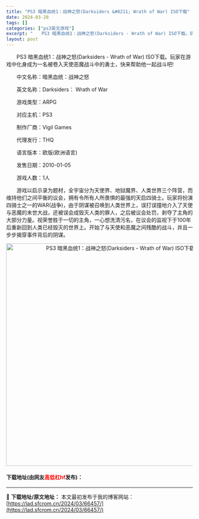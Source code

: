 ```yaml
---
title: "PS3 暗黑血统1：战神之怒(Darksiders &#8211; Wrath of War) ISO下载"
date: 2024-03-28
tags: []
categories: ["ps3英文游戏"]
excerpt: "　　PS3 暗黑血统1：战神之怒(Darksiders - Wrath of War) ISO下载。玩家在游戏中化身成为一名被卷入天使恶魔战斗中的勇士，快来帮助他一起战斗吧! 　　中文名称：暗黑血统：战神之怒 　　英文名称：Darksiders： Wrath of War 　　游戏类型：ARPG 　&hellip;"
layout: post
---
```


 <p>　　PS3 暗黑血统1：战神之怒(Darksiders - Wrath of War) ISO下载。玩家在游戏中化身成为一名被卷入天使恶魔战斗中的勇士，快来帮助他一起战斗吧!</p> <p>　　中文名称：暗黑血统：战神之怒</p> <p>　　英文名称：Darksiders： Wrath of War</p> <p>　　游戏类型：ARPG</p> <p>　　对应主机：PS3</p> <p>　　制作厂商：Vigil Games</p> <p>　　代理发行：THQ</p> <p>　　语言版本：欧版(欧洲语言)</p> <p>　　发售日期：2010-01-05</p> <p>　　游戏人数：1人</p> <p>　　游戏以启示录为题材，全宇宙分为天使界、地狱魔界、人类世界三个阵营，而维持他们之间平衡的议会，拥有令所有人所畏惧的最强的天启四骑士。玩家将扮演四骑士之一的WAR(战争)，由于阴谋被召唤到人类世界上，误打误撞地介入了天使与恶魔的末世大战，还被误会成毁灭人类的罪人，之后被议会处罚，剥夺了主角的大部分力量。视荣誉胜于一切的主角，一心想洗清污名，在议会的监视下于100年后重新回到人类已经毁灭的世界上。开始了与天使和恶魔之间残酷的战斗，并且一步步揭穿事件背后的阴谋。</p> <p align="center"><img align="" border="0" src="https://lad.sfcrom.cn/wp-content/uploads/2024/03/20240328_66051ddcf225d.jpg" width="600" alt="PS3 暗黑血统1：战神之怒(Darksiders - Wrath of War) ISO下载" /></p> <p><h4>下载地址(由网友<font color="red">高低杠hf</font>发布)：</h4></p> 

---
📖 **下载地址/原文地址：** 本文最初发布于我的博客网站：[https://lad.sfcrom.cn/2024/03/66457/](https://lad.sfcrom.cn/2024/03/66457/)
